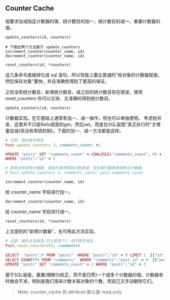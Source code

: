 ## Counter Cache

按要求加减指定计数器的值、统计数目的加一、统计数目的减一、重置计数器的值。

```
update_counters(id, counters)

# 下面这两个方法基于 update_counters
increment_counter(counter_name, id)
decrement_counter(counter_name, id)

reset_counters(id, *counters)
```

这几条命令直接转化成 sql 语句，所以性能上要比普通的"给对象的计数器赋值，然后保存对象"要快，并且准确性得到了更高的保证。

之前没有统计数目，新增统计数目，或之前的统计数目存在错误，使用 reset_counters 你可以又快、又准确的得到统计数目。

`update_counters(id, counters)`

计数器实现。在它基础上通常有加一、减一操作，但也可以单独使用。
考虑到并发，这里并不只是Rails层面的get，然后set。而是在SQL层面"真正执行时"才增量加减(但没有用锁机制)。下面的加一、减一方法都是这样。

```ruby
# 注意：跟的是字段名
Post.update_counters 3, comments_count: +1

UPDATE "posts" SET "comments_count" = COALESCE("comments_count", 0) + 1 \n
WHERE "posts"."id" = 3

# 原来没有使用计数器，或因为某种原因计数错误。现在我们要使用或修正计数器。
# Post.update_counters 3, comments_count: post.comments.count
```

`increment_counter(counter_name, id)`

给 counter_name 字段进行加一。

`decrement_counter(counter_name, id)`

给 counter_name 字段进行减一。

`reset_counters(id, *counters)`

上文提到的"新增计数器"，也可用此方法实现。

```ruby
# 注意：跟的关系表名(可以是多个)，但不是字段名
Post.reset_counters(3, :comments)
  
SELECT  "posts".* FROM "posts"  WHERE "posts"."id" = ? LIMIT 1  [["id", 3]]
SELECT COUNT(*) FROM "comments"  WHERE "comments"."post_id" = ?  [["post_id", 3]]
UPDATE "posts" SET "comments_count" = 2 WHERE "posts"."id" = 3
```

基于SQL层面，重置(理解为校正，而不是归零)一个或多个计数器的值。计数器有时候会不准，特别是我们用来计数关联对象的个数，而自己又手动删除它们。

> Note: counter_cache 的 attribute 默认是 read_only
